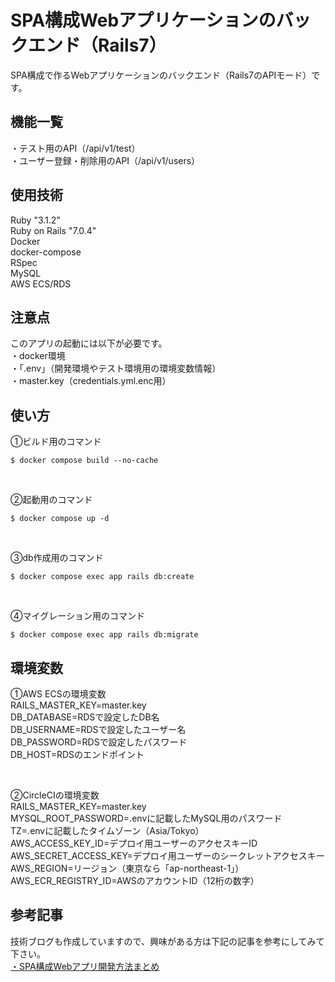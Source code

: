 # SPA構成Webアプリケーションのバックエンド（Rails7）  
SPA構成で作るWebアプリケーションのバックエンド（Rails7のAPIモード）です。  

## 機能一覧  
・テスト用のAPI（/api/v1/test）  
・ユーザー登録・削除用のAPI（/api/v1/users）  

## 使用技術  
Ruby "3.1.2"  
Ruby on Rails "7.0.4"  
Docker  
docker-compose  
RSpec  
MySQL  
AWS ECS/RDS  

## 注意点  
このアプリの起動には以下が必要です。  
・docker環境  
・「.env」（開発環境やテスト環境用の環境変数情報）  
・master.key（credentials.yml.enc用）  

## 使い方  
①ビルド用のコマンド  
```
$ docker compose build --no-cache
```  

<br/>

②起動用のコマンド  
```
$ docker compose up -d
```  

<br/>

③db作成用のコマンド  
```
$ docker compose exec app rails db:create
```  

<br/>

④マイグレーション用のコマンド  
```
$ docker compose exec app rails db:migrate
```  

## 環境変数
①AWS ECSの環境変数  
RAILS_MASTER_KEY=master.key  
DB_DATABASE=RDSで設定したDB名  
DB_USERNAME=RDSで設定したユーザー名  
DB_PASSWORD=RDSで設定したパスワード  
DB_HOST=RDSのエンドポイント  

<br/>

②CircleCIの環境変数  
RAILS_MASTER_KEY=master.key  
MYSQL_ROOT_PASSWORD=.envに記載したMySQL用のパスワード  
TZ=.envに記載したタイムゾーン（Asia/Tokyo）  
AWS_ACCESS_KEY_ID=デプロイ用ユーザーのアクセスキーID  
AWS_SECRET_ACCESS_KEY=デプロイ用ユーザーのシークレットアクセスキー  
AWS_REGION=リージョン（東京なら「ap-northeast-1」）  
AWS_ECR_REGISTRY_ID=AWSのアカウントID（12桁の数字）  

## 参考記事
技術ブログも作成していますので、興味がある方は下記の記事を参考にしてみて下さい。  
[・SPA構成Webアプリ開発方法まとめ](https://tomoyuki65.com/how-to-develop-a-web-application-with-spa/)  
